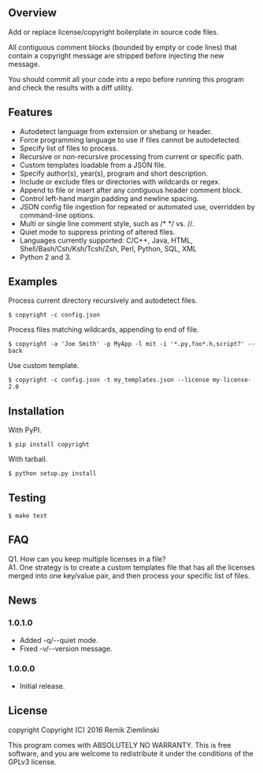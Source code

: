 ## Overview
Add or replace license/copyright boilerplate in source code files.

All contiguous comment blocks (bounded by empty or code lines) that contain a copyright message are stripped before injecting the new message.

You should commit all your code into a repo before running this program and check the results with a diff utility.

## Features
* Autodetect language from extension or shebang or header.
* Force programming language to use if files cannot be autodetected.
* Specify list of files to process.
* Recursive or non-recursive processing from current or specific path.
* Custom templates loadable from a JSON file.
* Specify author(s), year(s), program and short description.
* Include or exclude files or directories with wildcards or regex.
* Append to file or insert after any contiguous header comment block.
* Control left-hand margin padding and newline spacing.
* JSON config file ingestion for repeated or automated use, overridden by command-line options.
* Multi or single line comment style, such as /* */ vs. //.
* Quiet mode to suppress printing of altered files.
* Languages currently supported: C/C++, Java, HTML, Shell/Bash/Csh/Ksh/Tcsh/Zsh, Perl, Python, SQL, XML
* Python 2 and 3.

## Examples

Process current directory recursively and autodetect files.

    $ copyright -c config.json

Process files matching wildcards, appending to end of file.

    $ copyright -a 'Joe Smith' -p MyApp -l mit -i '*.py,foo*.h,script?' --back

Use custom template.

    $ copyright -c config.json -t my_templates.json --license my-license-2.0

## Installation

With PyPI.

    $ pip install copyright

With tarball.

    $ python setup.py install

## Testing

    $ make test

## FAQ
Q1. How can you keep multiple licenses in a file?<br>
A1. One strategy is to create a custom templates file that has all the licenses merged into one key/value pair, and then process your specific list of files.

## News

### 1.0.1.0
* Added -q/--quiet mode.
* Fixed -v/--version message.

### 1.0.0.0
* Initial release.

## License
copyright Copyright (C) 2016 Remik Ziemlinski

This program comes with ABSOLUTELY NO WARRANTY. This is free software, and you are welcome to redistribute it under the conditions of the GPLv3 license.

